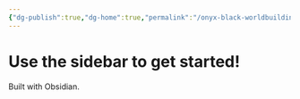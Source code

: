 ```yaml
---
{"dg-publish":true,"dg-home":true,"permalink":"/onyx-black-worldbuilding-home/","tags":"gardenEntry","dgPassFrontmatter":true}
---
```



# Use the sidebar to get started!

Built with Obsidian.